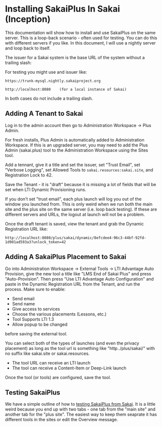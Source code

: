 Installing SakaiPlus In Sakai (Inception)
=========================================

This documentation will show how to install and use SakaiPlus on the same server.  This is a
loop-back scenario - often used for testing.   You can do this with different servers if you like.
In this document, I will use a nightly server and loop back to itself.

The issuer for a Sakai system is the base URL of the system without a trailing slash:

For testing you might use and issuer like:

    https://trunk-mysql.nightly.sakaiproject.org

    http://localhost:8080    (for a local instance of Sakai)

In both cases do not include a trailing slash.

Adding A Tenant to Sakai
------------------------

Log in to the admin account then go to Administration Workspace -> Plus Admin.

For fresh installs, Plus Admin is automatically added to Administration Workspace.
If this is an upgraded server, you may need to add the Plus Admin (sakai.plus) tool to
the Administration Workspace using the Sites tool.

Add a tennant, give it a title and set the issuer, set "Trust Email", set "Verbose Logging", set
Allowed Tools to `sakai.resources:sakai.site`, and Registration Lock to 42.

Save the Tenant - it is "draft" because it is missing a lot of fields that will be set when
LTI Dynamic Provisioning runs.

If you don't set "trust email", each plus launch will log you out of the window you launched from.
This is only weird when we run both the main site and the plus
site on the same server (i.e. loop back testing).  If these are different servers and URLs,
the logout at launch will not be a problem.

Once the draft tenant is saved, view the tenant and grab the Dynamic Registration URL like:

    http://localhost:8080/plus/sakai/dynamic/8efcdee4-96c3-44bf-92fd-1d901ad593a3?unlock_token=42

Adding A SakaiPlus Placement to Sakai
-------------------------------------

Go into Administration Workspace -> External Tools -> LTI Advantage Auto Provision,
give the new tool  a title like "LMS End of Sakai Plus" and press "Auto-Provision".  Then press
"Use LTI Advantage Auto Configuration" and paste in the Dynamic Registration URL from the Tenant,
and run the process.  Make sure to enable:

* Send email
* Send name
* Give access to services
* Choose the various placements (Lessons, etc.)
* Tool Supports LTI 1.3
* Allow popup to be changed

before saving the external tool.

You can select both of the types of launches (and even the privacy placement) as long as the tool
url is something like "http../plus/sakai/" with no suffix like sakai.site or sakai.resources.

* The tool URL can receive an LTI launch
* The tool can receive a Content-Item or Deep-Link launch

Once the tool (or tools) are configured, save the tool.

Testing SakaiPlus
-----------------

We have a simple outline of how to [testing SakaiPlus from Sakai](TESTING.md).  It is a little weird
because you end up with two tabs - one tab from the "main site" and another tab for the "plus site".
The easiest way to keep them seaprate it has different tools in the sites or edit the Overview message.

